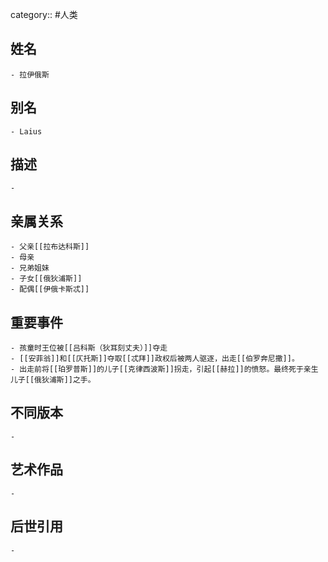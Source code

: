 category:: #人类
## 姓名
	- 拉伊俄斯
## 别名
	- Laius
## 描述
	-
## 亲属关系
	- 父亲[[拉布达科斯]]
	- 母亲
	- 兄弟姐妹
	- 子女[[俄狄浦斯]]
	- 配偶[[伊俄卡斯忒]]
## 重要事件
	- 孩童时王位被[[吕科斯（狄耳刻丈夫）]]夺走
	- [[安菲翁]]和[[仄托斯]]夺取[[忒拜]]政权后被两人驱逐，出走[[伯罗奔尼撒]]。
	- 出走前将[[珀罗普斯]]的儿子[[克律西波斯]]拐走，引起[[赫拉]]的愤怒。最终死于亲生儿子[[俄狄浦斯]]之手。
## 不同版本
	-
## 艺术作品
	-
## 后世引用
	-
